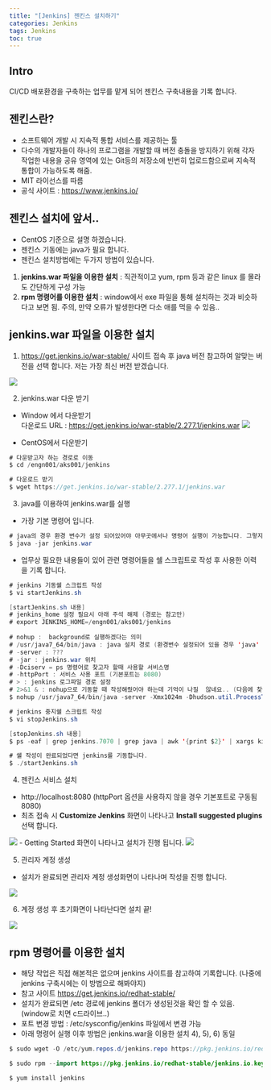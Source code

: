 ```yaml
---
title: "[Jenkins] 젠킨스 설치하기"
categories: Jenkins
tags: Jenkins
toc: true
---
```


## Intro
CI/CD 배포환경을 구축하는 업무를 맡게 되어 젠킨스 구축내용을 기록 합니다. <br>
 
## 젠킨스란?
- 소프트웨어 개발 시 지속적 통합 서비스를 제공하는 툴
- 다수의 개발자들이 하나의 프로그램을 개발할 때 버전 충돌을 방지하기 위해 각자 작업한 내용을 공유 영역에 있는 Git등의 저장소에 빈번히 업로드함으로써 지속적 통합이 가능하도록 해줌.
- MIT 라이선스를 따름 
- 공식 사이트 : <https://www.jenkins.io/>

## 젠킨스 설치에 앞서..
- CentOS 기준으로 설명 하겠습니다. 
- 젠킨스 기동에는 java가 필요 합니다.
- 젠킨스 설치방법에는 두가지 방법이 있습니다. 
1. **jenkins.war 파일을 이용한 설치** : 직관적이고 yum, rpm 등과 같은 linux 를 몰라도 간단하게 구성 가능 
2. **rpm 명령어를 이용한 설치** : window에서 exe 파일을 통해 설치하는 것과 비슷하다고 보면 됨. 주의, 만약 오류가 발생한다면 다소 애를 먹을 수 있음..

##  jenkins.war 파일을 이용한 설치
1. <https://get.jenkins.io/war-stable/> 사이트 접속 후 java 버전 참고하여 알맞는 버전을 선택 합니다. 저는 가장 최신 버전 받겠습니다. 
<img src="/assets/images/jenkins/jenkins-1.png">

2. jenkins.war 다운 받기
- Window 에서 다운받기 <br>
다운로드 URL : <https://get.jenkins.io/war-stable/2.277.1/jenkins.war>
<img src="/assets/images/jenkins/jenkins-2.png"> <br>

- CentOS에서 다운받기

```java
# 다운받고자 하는 경로로 이동
$ cd /engn001/aks001/jenkins

# 다운로드 받기
$ wget https://get.jenkins.io/war-stable/2.277.1/jenkins.war
```

3. java를 이용하여 jenkins.war를 실행 
- 가장 기본 명령어 입니다.

```java
# java의 경우 환경 변수가 설정 되어있어야 아무곳에서나 명령어 실행이 가능합니다. 그렇지 않을 경우 java가 설치된 위치에서 아래 명령어를 실행해야 합니다.
$ java -jar jenkins.war
```

- 업무상 필요한 내용들이 있어 관련 명령어들을 쉘 스크립트로 작성 후 사용한 이력을 기록 합니다. 

```java
# jenkins 기동쉘 스크립트 작성
$ vi startJenkins.sh

[startJenkins.sh 내용]
# jenkins_home 설정 필요시 아래 주석 해제 (경로는 참고만)
# export JENKINS_HOME=/engn001/aks001/jenkins
 
# nohup :  background로 실행하겠다는 의미
# /usr/java7_64/bin/java : java 설치 경로 (환경변수 설정되어 있을 경우 'java' 사용 가능)
# -server : ???
# -jar : jenkins.war 위치
# -Dciserv = ps 명령어로 찾고자 할때 사용할 서비스명
# -httpPort : 서비스 사용 포트 (기본포트는 8080)
# > : jenkins 로그파일 경로 설정
# 2>&1 & : nohup으로 기동할 때 작성해줬어야 하는데 기억이 나질  않네요.. (다음에 찾아보겠습니다..)
$ nohup /usr/java7_64/bin/java -server -Xmx1024m -Dhudson.util.ProcessTree.disable=true -jar /engn001/aks001/jenkins/jenkins.war -Dciserv=jenkins --httpPort=7070 > /logs001/wassvc02/applog/jenkins/jenkins.log 2>&1 &

# jenkins 중지쉘 스크립트 작성
$ vi stopJenkins.sh

[stopJenkins.sh 내용]
$ ps -eaf | grep jenkins.7070 | grep java | awk '{print $2}' | xargs kill -9

# 쉘 작성이 완료되었다면 jenkins를 기동합니다.
$ ./startJenkins.sh
```

4. 젠킨스 서비스 설치
- http://localhost:8080 (httpPort 옵션을 사용하지 않을 경우 기본포트로 구동됨 8080)
- 최초 접속 시 **Customize Jenkins** 화면이 나타나고 **Install suggested plugins** 선택 합니다.
<img src="/assets/images/jenkins/jenkins-3.png">
- Getting Started 화면이 나타나고 설치가 진행 됩니다.
<img src="/assets/images/jenkins/jenkins-4.png">

5. 관리자 계정 생성
- 설치가 완료되면 관리자 계정 생성화면이 나타나며 작성을 진행 합니다.
<img src="/assets/images/jenkins/jenkins-5.png">

6. 계정 생성 후 초기화면이 나타난다면 설치 끝!
<img src="/assets/images/jenkins/jenkins-6.png">

## rpm 명령어를 이용한 설치
- 해당 작업은 직접 해본적은 없으며 jenkins 사이트를 참고하여 기록합니다. (나중에 jenkins 구축시에는 이 방법으로 해봐야지)
- 참고 사이트 <https://get.jenkins.io/redhat-stable/>
- 설치가 완료되면 /etc 경로에 jenkins 폴더가 생성된것을 확인 할 수 있음. (window로 치면 c드라이브..)
- 포트 변경 방법 : /etc/sysconfig/jenkins 파일에서 변경 가능 
- 아래 명령어 실행 이후 방법은 jenkins.war을 이용한 설치 4), 5), 6) 동일
 
```java
$ sudo wget -O /etc/yum.repos.d/jenkins.repo https://pkg.jenkins.io/redhat-stable/jenkins.repo

$ sudo rpm --import https://pkg.jenkins.io/redhat-stable/jenkins.io.key

$ yum install jenkins
```